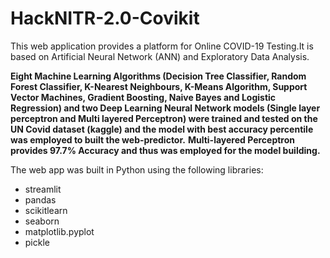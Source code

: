 # HackNITR-2.0-Covikit

This web application provides a platform for Online COVID-19 Testing.It is based on Artificial Neural Network (ANN) and Exploratory Data Analysis.

**Eight Machine Learning Algorithms (Decision Tree Classifier, Random Forest Classifier, K-Nearest Neighbours, K-Means Algorithm, Support Vector Machines, Gradient Boosting, Naive Bayes and Logistic Regression) and two Deep Learning Neural Network models (Single layer perceptron and Multi layered Perceptron) were trained and tested on the UN Covid dataset (kaggle) and the model with best accuracy percentile was employed to built the web-predictor.**
 **Multi-layered Perceptron provides 97.7% Accuracy and thus was employed for the model building.**

The web app was built in Python using the following libraries:

* streamlit
* pandas
* scikitlearn
* seaborn
* matplotlib.pyplot
* pickle
